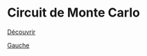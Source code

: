# Circuit de Monte Carlo
[Découvrir](https://www.google.com/search?q=monte+carlo+circuit+&tbm=isch&ved=2ahUKEwi5-pmch-mBAxUTTaQEHddJDOYQ2-cCegQIABAA&oq=monte+carlo+circuit+&gs_lcp=CgNpbWcQAzIHCAAQExCABDIHCAAQExCABDIGCAAQHhATMggIABAIEB4QEzIICAAQCBAeEBMyCAgAEAgQHhATMggIABAIEB4QEzIICAAQCBAeEBMyCAgAEAgQHhATMggIABAIEB4QEzoECCMQJzoFCAAQgAQ6BAgAEB46BggAEAgQHjoGCAAQBRAeULwGWKZ2YIJ-aBNwAHgAgAF3iAHnEZIBBDIyLjOYAQCgAQGqAQtnd3Mtd2l6LWltZ8ABAQ&sclient=img&ei=Ef4jZfmtHpOakdUP15OxsA4&bih=707&biw=1536&rlz=1C1CHBF_frFR1071FR1071#imgrc=F6CbtofkoYureM)


[Gauche](https://github.com/Yacine-Oussadi/TP_Techmed_Groupe_1_Labyrinth/blob/f16f2b65952f27bf2fcb2fd3a254b63f16d64141/Falaise.md)